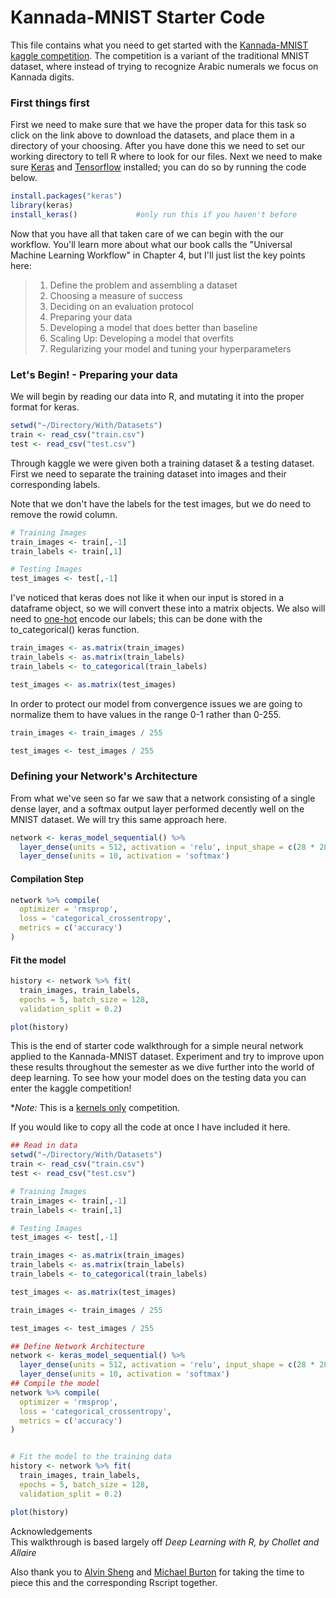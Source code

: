 # Kannada-MNIST Starter Code

This file contains what you need to get started with the [Kannada-MNIST kaggle competition](https://www.kaggle.com/c/Kannada-MNIST). The competition is a variant of the traditional MNIST dataset, where instead of trying to recognize Arabic numerals we focus on Kannada digits.

### First things first
First we need to make sure that we have the proper data for this task so click on the link above to download the datasets, and place them in a directory of your choosing. After you have done this we need to set our working directory to tell R where to look for our files. Next we need to make sure [Keras](https://keras.rstudio.com/index.html) and [Tensorflow](https://www.tensorflow.org/) installed; you can do so by running the code below. 

```r
install.packages("keras")
library(keras)
install_keras()             #only run this if you haven't before
```
Now that you have all that taken care of we can begin with the our workflow. You'll learn more about what our book calls the "Universal Machine Learning Workflow" in Chapter 4, but I'll just list the key points here:         
> 1. Define the problem and assembling a dataset
> 2. Choosing a measure of success
> 3. Deciding on an evaluation protocol
> 4. Preparing your data
> 5. Developing a model that does better than baseline
> 6. Scaling Up: Developing a model that overfits
> 7. Regularizing your model and tuning your hyperparameters


### Let's Begin! - Preparing your data
We will begin by reading our data into R, and mutating it into the proper format for keras.

```r
setwd("~/Directory/With/Datasets")
train <- read_csv("train.csv")
test <- read_csv("test.csv")
```
      
Through kaggle we were given both a training dataset & a testing dataset. First we need to separate the training dataset into images and their corresponding labels.    

Note that we don't have the labels for the test images, but we do need to remove the rowid column.
```r
# Training Images
train_images <- train[,-1]
train_labels <- train[,1]

# Testing Images
test_images <- test[,-1]

```
I've noticed that keras does not like it when our input is stored in a dataframe object, so we will convert these into a matrix objects. We also will need to [one-hot](https://en.wikipedia.org/wiki/One-hot) encode our labels; this can be done with the to_categorical() keras function.
```r
train_images <- as.matrix(train_images)
train_labels <- as.matrix(train_labels)
train_labels <- to_categorical(train_labels)

test_images <- as.matrix(test_images)
```
In order to protect our model from convergence issues we are going to normalize them to have values in the range 0-1 rather than 0-255.

```r
train_images <- train_images / 255

test_images <- test_images / 255
```
### Defining your Network's Architecture 
From what we've seen so far we saw that a network consisting of a single dense layer, and a softmax output layer performed decently well on the MNIST dataset. We will try this same approach here.
```r
network <- keras_model_sequential() %>%
  layer_dense(units = 512, activation = 'relu', input_shape = c(28 * 28)) %>%
  layer_dense(units = 10, activation = 'softmax')

```

#### Compilation Step      
```r
network %>% compile(
  optimizer = 'rmsprop',
  loss = 'categorical_crossentropy',
  metrics = c('accuracy')
)
```

#### Fit the model
```r
history <- network %>% fit(
  train_images, train_labels, 
  epochs = 5, batch_size = 128,
  validation_split = 0.2)

plot(history)
```

This is the end of starter code walkthrough for a simple neural network applied to the Kannada-MNIST dataset. Experiment and try to improve upon these results throughout the semester as we dive further into the world of deep learning. To see how your model does on the testing data you can enter the kaggle competition!

\**Note:* This is a [kernels only](https://www.kaggle.com/c/Kannada-MNIST/overview/kernels-requirements) competition.    

 
If you would like to copy all the code at once I have included it here.

```r
## Read in data
setwd("~/Directory/With/Datasets")
train <- read_csv("train.csv")
test <- read_csv("test.csv")

# Training Images
train_images <- train[,-1]
train_labels <- train[,1]

# Testing Images
test_images <- test[,-1]

train_images <- as.matrix(train_images)
train_labels <- as.matrix(train_labels)
train_labels <- to_categorical(train_labels)

test_images <- as.matrix(test_images)

train_images <- train_images / 255

test_images <- test_images / 255

## Define Network Architecture
network <- keras_model_sequential() %>%
  layer_dense(units = 512, activation = 'relu', input_shape = c(28 * 28)) %>%
  layer_dense(units = 10, activation = 'softmax')
## Compile the model
network %>% compile(
  optimizer = 'rmsprop',
  loss = 'categorical_crossentropy',
  metrics = c('accuracy')
)


# Fit the model to the training data
history <- network %>% fit(
  train_images, train_labels, 
  epochs = 5, batch_size = 128,
  validation_split = 0.2)

plot(history)
```

Acknowledgements    
This walkthrough is based largely off *Deep Learning with R, by Chollet and Allaire*

Also thank you to [Alvin Sheng](https://github.com/AlvinSheng) and [Michael Burton](https://michaeleburton.github.io/) for taking the time to piece this and the corresponding Rscript together.
